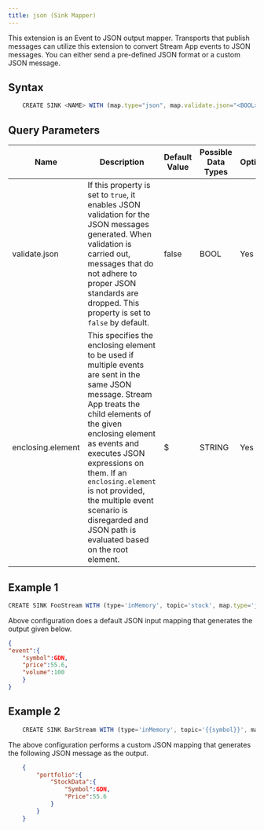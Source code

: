 ```yaml
---
title: json (Sink Mapper)
---
```


This extension is an Event to JSON output mapper. Transports that publish messages can utilize this extension to convert Stream App events to JSON messages. You can either send a pre-defined JSON format or a custom JSON message.

## Syntax

```js
    CREATE SINK <NAME> WITH (map.type="json", map.validate.json="<BOOL>", map.enclosing.element="<STRING>")
```

## Query Parameters

| Name              | Description                                                                                                                                                                                                                                                                                                                                                        | Default Value | Possible Data Types | Optional | Dynamic |
|-------------------|--------------------------------------------------------------------------------------------------------------------------------------------------------------------------------------------------------------------------------------------------------------------------------------------------------------------------------------------------------------------|---------------|---------------------|----------|---------|
| validate.json     | If this property is set to `true`, it enables JSON validation for the JSON messages generated. When validation is carried out, messages that do not adhere to proper JSON standards are dropped. This property is set to `false` by default.                                                                                                                     | false         | BOOL                | Yes      | No      |
| enclosing.element | This specifies the enclosing element to be used if multiple events are sent in the same JSON message. Stream App treats the child elements of the given enclosing element as events and executes JSON expressions on them. If an `enclosing.element` is not provided, the multiple event scenario is disregarded and JSON path is evaluated based on the root element. | \$            | STRING              | Yes      | No      |

## Example 1

```js
CREATE SINK FooStream WITH (type='inMemory', topic='stock', map.type='json') (symbol string, price float, volume long);
```

Above configuration does a default JSON input mapping that generates the
output given
below.

```json
{    
"event":{        
    "symbol":GDN,        
    "price":55.6,        
    "volume":100    
    }
}
```

## Example 2

```js
    CREATE SINK BarStream WITH (type='inMemory', topic='{{symbol}}', map.type='json', map.enclosing.element='$.portfolio', map.validate.json='true', map.payload="""{"StockData":{"Symbol":"{{symbol}}","Price":{{price}}}}""") (symbol string, price float, volume long);
```

The above configuration performs a custom JSON mapping that generates
the following JSON message as the
output.

```json
    {
        "portfolio":{    
            "StockData":{        
                "Symbol":GDN,        
                "Price":55.6      
            }
        }
    }
```
